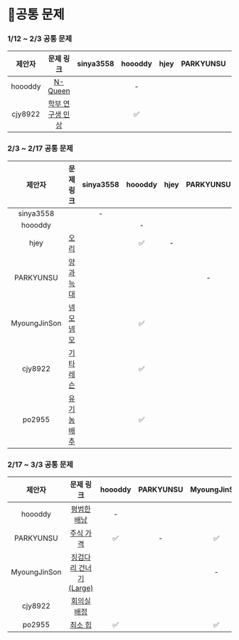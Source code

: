 # 📍공통 문제

### 1/12 ~ 2/3 공통 문제
|제안자|문제 링크|sinya3558|hoooddy|hjey|PARKYUNSU|MyoungJinSon|cjy8922|po2955|
|:-----:|:-----:|:---:|:---:|:---:|:---:|:---:|:---:|:---:|
|hoooddy|[N-Queen](https://www.acmicpc.net/problem/9663)||-||||✅||
|cjy8922|[학부 연구생 민상](https://www.acmicpc.net/problem/21922)||✅|||✅|-|✅|

### 2/3 ~ 2/17 공통 문제
|제안자|문제 링크|sinya3558|hoooddy|hjey|PARKYUNSU|MyoungJinSon|cjy8922|po2955|
|:----:|:----:|:---:|:---:|:---:|:---:|:---:|:---:|:---:|
|sinya3558| |-|||||||
|hoooddy| ||-||||||
|hjey|[오리](https://www.acmicpc.net/problem/12933)||✅|-|||✅||
|PARKYUNSU|[양과 늑대](https://school.programmers.co.kr/learn/courses/30/lessons/92343)||||-||✅||
|MyoungJinSon|[넴모넴모](https://www.acmicpc.net/problem/14712)||✅|||-|||
|cjy8922|[기타레슨](https://www.acmicpc.net/problem/2343)||✅|||✅|-||
|po2955|[유기농 배추](https://www.acmicpc.net/problem/1012)||✅|||✅|✅|-|

### 2/17 ~ 3/3 공통 문제
|제안자|문제 링크|hoooddy|PARKYUNSU|MyoungJinSon|cjy8922|po2955|
|:----:|:----:|:---:|:---:|:---:|:---:|:---:|
|hoooddy|[평범한 배낭](https://www.acmicpc.net/problem/12865)|-|||||
|PARKYUNSU|[주식 가격](https://school.programmers.co.kr/learn/courses/30/lessons/42584)|✅|-|✅|||
|MyoungJinSon|[징검다리 건너기(Large)](https://www.acmicpc.net/problem/22871)|||-|||
|cjy8922|[회의실 배정](https://www.acmicpc.net/problem/1931)||||-||
|po2955|[최소 힙](https://www.acmicpc.net/problem/1927)|✅||✅||-|